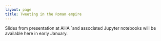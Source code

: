 ```yaml
---
layout: page
title: Tweeting in the Roman empire
---
```


Slides from presentation at AHA ´and associated Jupyter notebooks will be available here in early January.
